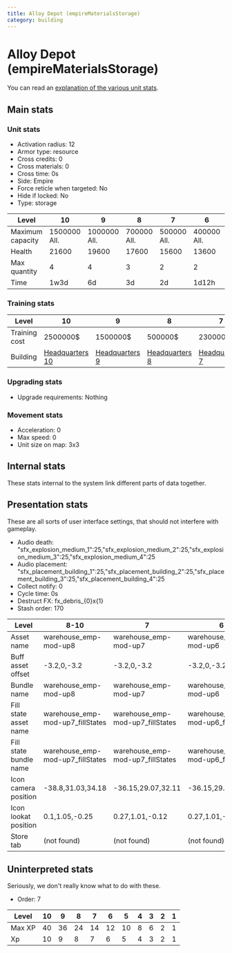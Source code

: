 ```yaml
---
title: Alloy Depot (empireMaterialsStorage)
category: building
---
```


# Alloy Depot (empireMaterialsStorage)

You can read an [explanation  of the various unit stats](unitexplained.md).

## Main stats

### Unit stats

  * Activation radius: 12
  * Armor type: resource
  * Cross credits: 0
  * Cross materials: 0
  * Cross time: 0s
  * Side: Empire
  * Force reticle when targeted: No
  * Hide if locked: No
  * Type: storage

|Level           |10           |9            |8           |7           |6           |5           |4          |3          |2          |1         |
|----------------|-------------|-------------|------------|------------|------------|------------|-----------|-----------|-----------|----------|
|Maximum capacity|1500000  All.|1000000  All.|700000  All.|500000  All.|400000  All.|150000  All.|75000  All.|25000  All.|10000  All.|5000  All.|
|Health          |21600        |19600        |17600       |15600       |13600       |11600       |9600       |7200       |6000       |4000      |
|Max quantity    |4            |4            |3           |2           |2           |2           |2          |2          |1          |1         |
|Time            |1w3d         |6d           |3d          |2d          |1d12h       |1d          |12h        |2h         |15m        |1m        |


### Training stats

|Level        |10                              |9                              |8                              |7                              |6                              |5                              |4                              |3                              |2                              |1                              |
|-------------|--------------------------------|-------------------------------|-------------------------------|-------------------------------|-------------------------------|-------------------------------|-------------------------------|-------------------------------|-------------------------------|-------------------------------|
|Training cost|2500000$                        |1500000$                       |500000$                        |230000$                        |115000$                        |40000$                         |20000$                         |6500$                          |1000$                          |500$                           |
|Building     |[Headquarters 10](empireHQ.html)|[Headquarters 9](empireHQ.html)|[Headquarters 8](empireHQ.html)|[Headquarters 7](empireHQ.html)|[Headquarters 6](empireHQ.html)|[Headquarters 5](empireHQ.html)|[Headquarters 4](empireHQ.html)|[Headquarters 3](empireHQ.html)|[Headquarters 2](empireHQ.html)|[Headquarters 1](empireHQ.html)|


### Upgrading stats

  * Upgrade requirements: Nothing

### Movement stats

  * Acceleration: 0
  * Max speed: 0
  * Unit size on map: 3x3

## Internal stats

These stats internal to the system link different parts of data together.


## Presentation stats

These are all sorts of user interface settings, that should not interfere with gameplay.

  * Audio death: "sfx_explosion_medium_1":25,"sfx_explosion_medium_2":25,"sfx_explosion_medium_3":25,"sfx_explosion_medium_4":25
  * Audio placement: "sfx_placement_building_1":25,"sfx_placement_building_2":25,"sfx_placement_building_3":25,"sfx_placement_building_4":25
  * Collect notify: 0
  * Cycle time: 0s
  * Destruct FX: fx_debris_{0}x{1}
  * Stash order: 170

|Level                 |8-10                            |7                               |6                               |5                               |4                               |3                               |2                               |1                               |
|----------------------|--------------------------------|--------------------------------|--------------------------------|--------------------------------|--------------------------------|--------------------------------|--------------------------------|--------------------------------|
|Asset name            |warehouse_emp-mod-up8           |warehouse_emp-mod-up7           |warehouse_emp-mod-up6           |warehouse_emp-mod-up5           |warehouse_emp-mod-up4           |warehouse_emp-mod-up3           |warehouse_emp-mod-up2           |warehouse_emp-mod-up1           |
|Buff asset offset     |-3.2,0,-3.2                     |-3.2,0,-3.2                     |-3.2,0,-3.2                     |-3,0,-3                         |-1,0,-1                         |-1,0,-1                         |-1,0,-1                         |-1,0,-1                         |
|Bundle name           |warehouse_emp-mod-up8           |warehouse_emp-mod-up7           |warehouse_emp-mod-up6           |warehouse_emp-mod-up5           |warehouse_emp-mod-up4           |warehouse_emp-mod-up3           |warehouse_emp-mod-up2           |warehouse_emp-mod-up1           |
|Fill state asset name |warehouse_emp-mod-up7_fillStates|warehouse_emp-mod-up7_fillStates|warehouse_emp-mod-up6_fillStates|warehouse_emp-mod-up5_fillStates|warehouse_emp-mod-up4_fillStates|warehouse_emp-mod-up3_fillStates|warehouse_emp-mod-up2_fillStates|warehouse_emp-mod-up1_fillStates|
|Fill state bundle name|warehouse_emp-mod-up7_fillStates|warehouse_emp-mod-up7_fillStates|warehouse_emp-mod-up6_fillStates|warehouse_emp-mod-up5_fillStates|warehouse_emp-mod-up4_fillStates|warehouse_emp-mod-up3_fillStates|warehouse_emp-mod-up2_fillStates|warehouse_emp-mod-up1_fillStates|
|Icon camera position  |-38.8,31.03,34.18               |-36.15,29.07,32.11              |-36.15,29.07,32.11              |-36.15,29.07,32.11              |-36.15,29.07,32.11              |-36.15,29.07,32.11              |-36.15,29.07,32.11              |-36.15,29.07,32.11              |
|Icon lookat position  |0.1,1.05,-0.25                  |0.27,1.01,-0.12                 |0.27,1.01,-0.12                 |0.27,1.01,-0.12                 |0.27,1.01,-0.12                 |0.27,1.01,-0.12                 |0.27,1.01,-0.12                 |0.27,1.01,-0.12                 |
|Store tab             |(not found)                     |(not found)                     |(not found)                     |(not found)                     |(not found)                     |(not found)                     |(not found)                     |resources                       |


## Uninterpreted stats

Seriously, we don't really know what to do with these.

  * Order: 7

|Level |10|9 |8 |7 |6 |5 |4|3|2|1|
|------|--|--|--|--|--|--|-|-|-|-|
|Max XP|40|36|24|14|12|10|8|6|2|1|
|Xp    |10|9 |8 |7 |6 |5 |4|3|2|1|


